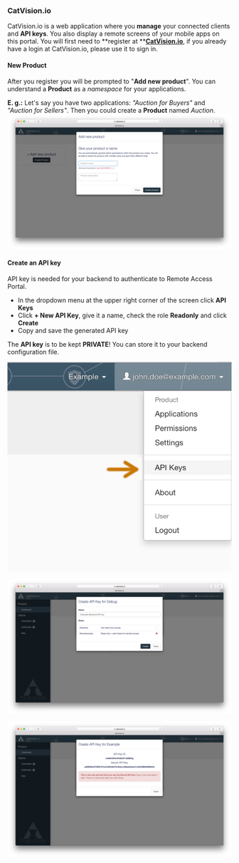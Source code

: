 ### CatVision.io

CatVision.io is a web application where you **manage** your connected clients and  **API keys**. You also display a remote screens of your mobile apps on this portal. You will first need to **register at **[**CatVision.io**](https://app.catvision.io/), if you already have a login at CatVision.io, please use it to sign in.

#### New Product

After you register you will be prompted to "**Add new product**". You can understand a **Product** as a _namespace_ for your applications.

**E. g.:** Let's say you have two applications: _"Auction for Buyers"_ and _"Auction for Sellers"_. Then you could create a **Product** named _Auction_.  
![CatVision.io Add Product](assets/cvio_add_product.png)

#### Create an API key

API key is needed for your backend to authenticate to  Remote Access Portal.

* In the dropdown menu at the upper right corner of the screen click **API Keys**
* Click **+ New API Key**, give it a name, check the role **Readonly** and click **Create**
* Copy and save the generated API key

The **API key** is to be kept **PRIVATE**! You can store it to your backend configuration file.

![CatVision.io Add App Menu](assets/cvio_add_apikey_menu2.png)

![CatVision.io Add App Menu](assets/cvio_add_apikey.png)

![CatVision.io Add App Menu](assets/cvio_add_apikey_done.png)

